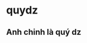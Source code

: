 # quydz
<h2>Anh chinh là quý dz</h2>
<img scr="https://scontent.fhan2-5.fna.fbcdn.net/v/t39.30808-1/420847295_419373390545630_7392793555004083113_n.jpg?stp=dst-jpg_p100x100&_nc_cat=107&ccb=1-7&_nc_sid=5f2048&_nc_eui2=AeH03RREjyQzZTNFafZCPrMjL1q8S7EAhEIvWrxLsQCEQtBW3y0NsROhKNrzkyGf7TqOCPzONdJMRjGHs8YAx-YR&_nc_ohc=g03ud1tE5esQ7kNvgEFtUbh&_nc_ad=z-m&_nc_cid=0&_nc_ht=scontent.fhan2-5.fna&oh=00_AYBYWtKpByTnLjlFaIhZxkAAW9McclLK8FMVW8r5IyMMGw&oe=666C7EE1">
